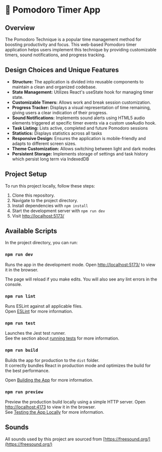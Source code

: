 # 🍅 Pomodoro Timer App

## Overview

The Pomodoro Technique is a popular time management method for boosting productivity and focus. This web-based Pomodoro timer application helps users implement this technique by providing customizable timers, sound notifications, and progress tracking.

## Design Choices and Unique Features

* **Structure:** The application is divided into reusable components to maintain a clean and organized codebase.
* **State Management:** Utilizes React's useState hook for managing timer state.
* **Customizable Timers:** Allows work and break session customization.
* **Progress Tracker:** Displays a visual representation of time remaining, giving users a clear indication of their progress.
* **Sound Notifications:** Implements sound alerts using HTML5 audio elements triggered at specific timer events via a custom useAudio hook.
* **Task Listing:** Lists active, completed and future Pomodoro sessions
* **Statistics:** Displays statistics across all tasks
* **Responsive Design:** Ensures the application is mobile-friendly and adapts to different screen sizes.
* **Theme Customization:** Allows switching between light and dark modes
* **Persistent Storage:** Implements storage of settings and task history which persist long term via IndexedDB

## Project Setup

To run this project locally, follow these steps:

1. Clone this repository.
2. Navigate to the project directory.
3. Install dependencies with `npm install`
4. Start the development server with `npm run dev`
5. Visit [http://localhost:5173/](http://localhost:5173/)

## Available Scripts

In the project directory, you can run:

### `npm run dev`

Runs the app in the development mode.
Open [http://localhost:5173/](http://localhost:5173/) to view it in the browser.

The page will reload if you make edits.
You will also see any lint errors in the console.

### `npm run lint`

Runs ESLint against all applicable files.\
Open [ESLint](https://eslint.org/) for more information.

### `npm run test`

Launches the Jest test runner.\
See the section about [running tests](https://jestjs.io/docs/tutorial-react) for more information.

### `npm run build`

Builds the app for production to the `dist` folder.\
It correctly bundles React in production mode and optimizes the build for the best performance.

Open [Building the App](https://vitejs.dev/guide/static-deploy#building-the-app) for more information.

### `npm run preview`

Preview the production build locally using a simple HTTP server.
Open [http://localhost:4173](http://localhost:4173) to view it in the browser.\
See [Testing the App Locally](https://vitejs.dev/guide/static-deploy#testing-the-app-locally) for more information.

## Sounds

All sounds used by this project are sourced from [https://freesound.org/](https://freesound.org/)
